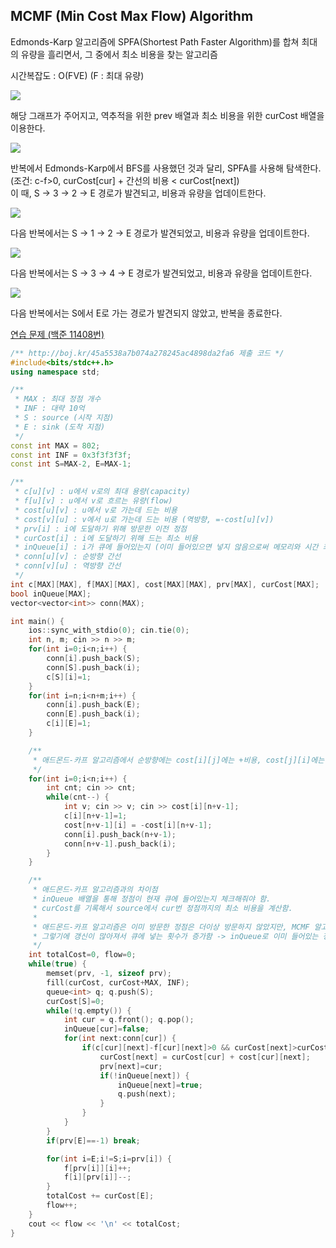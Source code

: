 ## MCMF (Min Cost Max Flow) Algorithm
Edmonds-Karp 알고리즘에 SPFA(Shortest Path Faster Algorithm)를 합쳐 최대의 유량을 흘리면서, 그 중에서 최소 비용을 찾는 알고리즘

시간복잡도 : O(FVE) (F : 최대 유량)

![](https://github.com/user-attachments/assets/2b044011-572e-4512-af79-d1b4dcb90c38)

해당 그래프가 주어지고, 역추적을 위한 prev 배열과 최소 비용을 위한 curCost 배열을 이용한다.  

![](https://github.com/user-attachments/assets/192977de-97a2-4600-923d-21da567b6c5e)

반복에서 Edmonds-Karp에서 BFS를 사용했던 것과 달리, SPFA를 사용해 탐색한다. (조건: c-f>0, curCost[cur] + 간선의 비용 < curCost[next])  
이 때, S -> 3 -> 2 -> E 경로가 발견되고, 비용과 유량을 업데이트한다.

![](https://github.com/user-attachments/assets/d11ac2eb-eb0f-4a54-97d6-2970a876be0c)

다음 반복에서는 S -> 1 -> 2 -> E 경로가 발견되었고, 비용과 유량을 업데이트한다.

![](https://github.com/user-attachments/assets/c485c37a-7477-4649-ac01-5609288406f4)

다음 반복에서는 S -> 3 -> 4 -> E 경로가 발견되었고, 비용과 유량을 업데이트한다.  

![](https://github.com/user-attachments/assets/89d6e08b-2e89-46a9-bdc5-7211ef47a27a)

다음 반복에서는 S에서 E로 가는 경로가 발견되지 않았고, 반복을 종료한다.

[연습 문제 (백준 11408번)](https://www.acmicpc.net/problem/11408)

``` c++
/** http://boj.kr/45a5538a7b074a278245ac4898da2fa6 제출 코드 */
#include<bits/stdc++.h>
using namespace std;

/**
 * MAX : 최대 정점 개수
 * INF : 대략 10억
 * S : source (시작 지점)
 * E : sink (도착 지점)
 */
const int MAX = 802;
const int INF = 0x3f3f3f3f;
const int S=MAX-2, E=MAX-1;

/**
 * c[u][v] : u에서 v로의 최대 용량(capacity)
 * f[u][v] : u에서 v로 흐르는 유량(flow)
 * cost[u][v] : u에서 v로 가는데 드는 비용
 * cost[v][u] : v에서 u로 가는데 드는 비용 (역방향, =-cost[u][v])
 * prv[i] : i에 도달하기 위해 방문한 이전 정점
 * curCost[i] : i에 도달하기 위해 드는 최소 비용
 * inQueue[i] : i가 큐에 들어있는지 (이미 들어있으면 넣지 않음으로써 메모리와 시간 최적화)
 * conn[u][v] : 순방향 간선
 * conn[v][u] : 역방향 간선
 */
int c[MAX][MAX], f[MAX][MAX], cost[MAX][MAX], prv[MAX], curCost[MAX];
bool inQueue[MAX];
vector<vector<int>> conn(MAX);

int main() {
    ios::sync_with_stdio(0); cin.tie(0);
    int n, m; cin >> n >> m;
    for(int i=0;i<n;i++) {
        conn[i].push_back(S);
        conn[S].push_back(i);
        c[S][i]=1;
    }
    for(int i=n;i<n+m;i++) {
        conn[i].push_back(E);
        conn[E].push_back(i);
        c[i][E]=1;
    }

    /** 
     * 애드몬드-카프 알고리즘에서 순방향에는 cost[i][j]에는 +비용, cost[j][i]에는 -비용 집어넣는 것 추가
     */
    for(int i=0;i<n;i++) {
        int cnt; cin >> cnt;
        while(cnt--) {
            int v; cin >> v; cin >> cost[i][n+v-1];
            c[i][n+v-1]=1;
            cost[n+v-1][i] = -cost[i][n+v-1];
            conn[i].push_back(n+v-1);
            conn[n+v-1].push_back(i);
        }
    }

    /** 
     * 애드몬드-카프 알고리즘과의 차이점
     * inQueue 배열을 통해 정점이 현재 큐에 들어있는지 체크해줘야 함.
     * curCost를 기록해서 source에서 cur번 정점까지의 최소 비용을 계산함.
     * 
     * 애드몬드-카프 알고리즘은 이미 방문한 정점은 더이상 방문하지 않았지만, MCMF 알고리즘은 curCost[next]가 작아지면 갱신
     * 그렇기에 갱신이 많아져서 큐에 넣는 횟수가 증가함 -> inQueue로 이미 들어있는 정점은 큐에 넣지 않음으로써 최적화 해줘야함.
     */
    int totalCost=0, flow=0;
    while(true) {
        memset(prv, -1, sizeof prv);
        fill(curCost, curCost+MAX, INF);
        queue<int> q; q.push(S);
        curCost[S]=0;
        while(!q.empty()) {
            int cur = q.front(); q.pop();
            inQueue[cur]=false;
            for(int next:conn[cur]) {
                if(c[cur][next]-f[cur][next]>0 && curCost[next]>curCost[cur]+cost[cur][next]) {
                    curCost[next] = curCost[cur] + cost[cur][next];
                    prv[next]=cur;
                    if(!inQueue[next]) {
                        inQueue[next]=true;
                        q.push(next);
                    }
                }
            }
        }
        if(prv[E]==-1) break;

        for(int i=E;i!=S;i=prv[i]) {
            f[prv[i]][i]++;
            f[i][prv[i]]--;
        }
        totalCost += curCost[E];
        flow++;
    }
    cout << flow << '\n' << totalCost;
}
```
